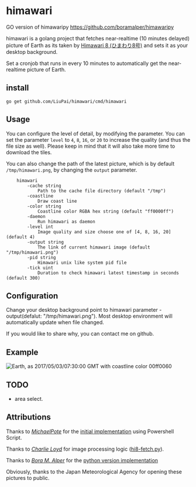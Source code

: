 # himawari
GO version of himawaripy https://github.com/boramalper/himawaripy

himawari is a golang project that fetches near-realtime (10 minutes delayed)
picture of Earth as its taken by
[Himawari 8 (ひまわり8号)](https://en.wikipedia.org/wiki/Himawari_8) and sets it
as your desktop background.

Set a cronjob that runs in every 10 minutes to automatically get the
near-realtime picture of Earth.

## install
```
go get github.com/LiuPai/himawari/cmd/himawari
```

## Usage
You can configure the level of detail, by modifying the parameter. You can set the
parameter `level` to `4`, `8`, `16`, or `20` to increase the quality (and
thus the file size as well). Please keep in mind that it will also take more
time to download the tiles.

You can also change the path of the latest picture, which is by default
`/tmp/himawari.png`, by changing the `output` parameter.
```
	himawari
		-cache string
			Path to the cache file directory (default "/tmp")
		-coastline
			Draw coast line
		-color string
			Coastline color RGBA hex string (default "ff0000ff")
		-daemon
			Run himawari as daemon
		-level int
			Image quality and size choose one of [4, 8, 16, 20] (default 4)
		-output string
			The link of current himawari image (default "/tmp/himawari.png")
		-pid string
			Himawari unix like system pid file
		-tick uint
			Duration to check himawari latest timestamp in seconds (default 300)
```

## Configuration
Change your desktop background point to himawari parameter -output(defalut: "/tmp/himawari.png").
Most desktop environment will automatically update when file changed.

If you would like to share why, you can contact me on github.

## Example
![Earth, as 2017/05/03/07:30:00 GMT with coastline color 00ff0060](https://cloud.githubusercontent.com/assets/9007456/25653003/888ddaba-301d-11e7-9e03-8707c83c620f.png)

## TODO
* area select.

## Attributions
Thanks to *[MichaelPote](https://github.com/MichaelPote)* for the [initial
implementation](https://gist.github.com/MichaelPote/92fa6e65eacf26219022) using
Powershell Script.

Thanks to *[Charlie Loyd](https://github.com/celoyd)* for image processing logic
([hi8-fetch.py](https://gist.github.com/celoyd/39c53f824daef7d363db)).

Thanks to *[Bora M. Alper](https://github.com/boramalper)* for the [python version
implementation](https://github.com/boramalper/himawaripy)

Obviously, thanks to the Japan Meteorological Agency for opening these pictures
to public.
